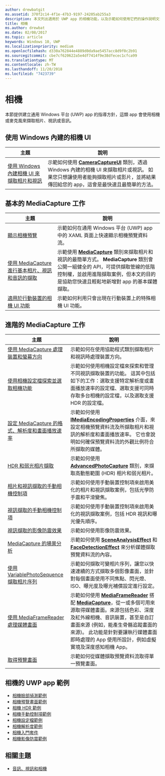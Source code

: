 ```yaml
---
author: drewbatgit
ms.assetid: 370f2c14-4f1e-47b3-9197-24205ab255a3
description: 本文列出適用於 UWP app 的相機功能，以及示範如何使用它們的操作說明文章的連結。
title: 相機
ms.author: drewbat
ms.date: 02/08/2017
ms.topic: article
keywords: Windows 10, UWP
ms.localizationpriority: medium
ms.openlocfilehash: d330a762844e4889d0da9ae5457acc8d9f0c2b91
ms.sourcegitcommit: cbe7cf620622a5e4df7414f9e38dfecec1cfca99
ms.translationtype: MT
ms.contentlocale: zh-TW
ms.lasthandoff: 11/20/2018
ms.locfileid: "7423739"
---
```

# <a name="camera"></a>相機

本節提供建立通用 Windows 平台 (UWP) app 的指導方針，這類 app 會使用相機或麥克風來擷取相片、視訊或音訊。

## <a name="use-the-windows-built-in-camera-ui"></a>使用 Windows 內建的相機 UI

| 主題 | 說明 |
|---------------------------------------------------------------------------------------------------|------------------------------------------------------------------------------------------------------------------------------------------------------------------------------------------------------------------------------------------------------------------------------------------------|
| [使用 Windows 內建相機 UI 來擷取相片和視訊](capture-photos-and-video-with-cameracaptureui.md) | 示範如何使用 [**CameraCaptureUI**](https://msdn.microsoft.com/library/windows/apps/Windows.Media.Capture.CameraCaptureUI) 類別，透過 Windows 內建的相機 UI 來擷取相片或視訊。 如果您只想讓使用者能夠擷取相片或影片，並將結果傳回給您的 app，這會是最快速且最簡單的方法。  |

## <a name="basic-mediacapture-tasks"></a>基本的 MediaCapture 工作

| 主題 | 說明 |
|---------------------------------------------------------------------------------------------------|------------------------------------------------------------------------------------------------------------------------------------------------------------------------------------------------------------------------------------------------------------------------------------------------|
| [顯示相機預覽](simple-camera-preview-access.md) | 示範如何在通用 Windows 平台 (UWP) app 中的 XAML 頁面上快速顯示相機預覽資料流。 |
| [使用 MediaCapture 進行基本相片、視訊和音訊的擷取](basic-photo-video-and-audio-capture-with-MediaCapture.md) | 示範使用 [**MediaCapture**](https://msdn.microsoft.com/library/windows/apps/Windows.Media.Capture.MediaCapture) 類別來擷取相片和視訊的最簡單方式。 **MediaCapture** 類別會公開一組健全的 API，可提供擷取管線的低階控制權，並啟用進階擷取案例，但本文的目的是協助您快速且輕鬆地新增對 app 的基本媒體擷取。 |
| [適用於行動裝置的相機 UI 功能](camera-ui-features-for-mobile-devices.md) | 示範如何利用只會出現在行動裝置上的特殊相機 UI 功能。  |
                                                                                                               
## <a name="advanced-mediacapture-tasks"></a>進階的 MediaCapture 工作   
                                                                                                               
| 主題                                                                                             | 說明                                                                                                                                                                                                                                                                                    |
|---------------------------------------------------------------------------------------------------|------------------------------------------------------------------------------------------------------------------------------------------------------------------------------------------------------------------------------------------------------------------------------------------------|
| [使用 MediaCapture 處理裝置和螢幕方向](handle-device-orientation-with-mediacapture.md) | 示範如何在使用協助程式類別擷取相片和視訊時處理裝置方向。 | 
| [使用相機設定檔探索並選取相機功能](camera-profiles.md) | 示範如何使用相機設定檔來探索和管理不同視訊擷取裝置的功能。 這其中包括如下的工作：選取支援特定解析度或畫面播放速率的設定檔、選取支援可同時存取多台相機的設定檔，以及選取支援 HDR 的設定檔。 |
| [設定 MediaCapture 的格式、解析度和畫面播放速率](set-media-encoding-properties.md) | 示範如何使用 [**IMediaEncodingProperties**](https://msdn.microsoft.com/library/windows/apps/hh701011) 介面，來設定相機預覽資料流及所擷取相片和視訊的解析度和畫面播放速率。 它也會說明如何確保預覽資料流的外觀比例符合所擷取的媒體。 |
| [HDR 和弱光相片擷取](high-dynamic-range-hdr-photo-capture.md) | 示範如何使用 [**AdvancedPhotoCapture**](https://msdn.microsoft.com/library/windows/apps/Windows.Media.Capture.AdvancedPhotoCapture) 類別，來擷取高動態範圍 (HDR) 相片和弱光相片。 |
| [相片和視訊擷取的手動相機控制項](capture-device-controls-for-photo-and-video-capture.md) | 示範如何使用手動裝置控制項來啟用美化的相片和視訊擷取案例，包括光學防手震和平滑變焦。 |
| [視訊擷取的手動相機控制項](capture-device-controls-for-video-capture.md) | 示範如何使用手動裝置控制項來啟用美化的視訊擷取案例，包括 HDR 視訊和曝光優先順序。  |
| [視訊擷取的影像防震效果](effects-for-video-capture.md) | 示範如何使用影像防震效果。  |
| [MediaCapture 的場景分析](scene-analysis-for-media-capture.md) | 示範如何使用 [**SceneAnalysisEffect**](https://msdn.microsoft.com/library/windows/apps/Windows.Media.Core.SceneAnalysisEffect) 和 [**FaceDetectionEffect**](https://msdn.microsoft.com/library/windows/apps/Windows.Media.Core.FaceDetectionEffect) 來分析媒體擷取預覽資料流的內容。  |
| [使用 VariablePhotoSequence 擷取相片序列](variable-photo-sequence.md) | 示範如何擷取可變相片序列，讓您以快速連續的方式擷取多個影像畫面，並針對每個畫面使用不同焦點、閃光燈、ISO、曝光度及曝光補償設定進行設定。  |
| [使用 MediaFrameReader 處理媒體畫面](process-media-frames-with-mediaframereader.md) | 示範如何使用 [**MediaFrameReader**](https://msdn.microsoft.com/library/windows/apps/Windows.Media.Capture.Frames.MediaFrameReader) 搭配 [**MediaCapture**](https://msdn.microsoft.com/library/windows/apps/Windows.Media.Capture.MediaCapture)，從一或多個可用來源取得媒體畫面。來源包括色彩、深度及紅外線相機、音訊裝置，甚至是自訂畫面來源 (例如，能產生骨骼追蹤畫面的來源)。 此功能是針對要讓執行媒體畫面即時處理的 App 使用所設計，例如虛擬實境及深度感知相機 App。  |
| [取得預覽畫面](get-a-preview-frame.md) | 示範如何從媒體擷取預覽資料流取得單一預覽畫面。  |                                                                                                   


## <a name="uwp-app-samples-for-camera"></a>相機的 UWP app 範例

* [相機臉部偵測範例](http://go.microsoft.com/fwlink/p/?LinkID=619486&clcid=0x409)
* [相機預覽畫面範例](http://go.microsoft.com/fwlink/p/?LinkID=620516&clcid=0x409)
* [相機 HDR 範例](http://go.microsoft.com/fwlink/p/?LinkID=620517&clcid=0x409)
* [相機手動控制項範例](http://go.microsoft.com/fwlink/p/?LinkID=627611&clcid=0x409)
* [相機設定檔範例](http://go.microsoft.com/fwlink/p/?LinkID=620518&clcid=0x409)
* [相機解析度範例](http://go.microsoft.com/fwlink/p/?LinkID=624252&clcid=0x409)
* [相機入門套件](http://go.microsoft.com/fwlink/p/?LinkID=619479&clcid=0x409)
* [相機影像防震範例](http://go.microsoft.com/fwlink/p/?LinkID=620519&clcid=0x409)

## <a name="related-topics"></a>相關主題

* [音訊、視訊和相機](index.md)
 

 




